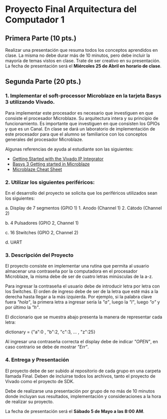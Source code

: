 # Proyecto Final Arquitectura del Computador 1

## Primera Parte (10 pts.)
Realizar una presentación que resuma todos los conceptos aprendidos en clase. La misma no debe durar más de 10 minutos, pero debe incluir la mayoría de temas vistos en clase. Trate de ser creativo en su presentación. La fecha de presentación será el **Miércoles 25 de Abril en horario de clase**.


## Segunda Parte (20 pts.)
### 1. Implementar el soft-processor Microblaze en la tarjeta Basys 3 utilizando Vivado.

Para implementar este procesador es necesario que investiguen en que consiste el procesador Microblaze. Su arquitectura intera y su principio de funcionamiento. Es importante que investiguen en que consisten los GPIOs y que es un Canal. En clase se dará un laboratorio de implementación de este procesador para que el alumno se familiarice con los conceptos generales del procesador Microblaze.

Algunas referencias de ayuda al estudiante son las siguientes:

* [Getting Started with the Vivado IP Integrator](https://reference.digilentinc.com/vivado/getting-started-with-ipi/start)
* [Basys 3 Getting started in Microblaze](https://reference.digilentinc.com/learn/programmable-logic/tutorials/basys-3-getting-started-with-microblaze/start)
* [Microblaze Cheat Sheet](http://soerenbnoergaard.dk/notes/dd/microblaze-c-reference.pdf)


### 2. Utilizar los siguientes periféricos:
En el desarrollo del proyecto se solicita que los periféricos utilizados sean los siguientes:

a.  Display de 7 segmentos (GPIO 1)
    1. Anodo (Channel 1)
    2. Cátodo (Channel 2)

b. 4 Pulsadores (GPIO 2, Channel 1)

c. 16 Stwitches (GPIO 2, Channel 2)

d. UART


### 3. Descripción del Proyecto
El proyecto consiste en implementar una rutina que permita al usuario almacenar una contraseña por la
computadora en el procesador Microblaze, la misma debe de ser de cuatro letras minúsculas de la a-z. 

Para ingresar la contraseña el usuario debe de introducir letra por letra con los Switches. El orden de ingreso debe de ser de la letra que esté más a la derecha hasta llegar a la más izquierda. Por ejemplo, si la palabra clave fuera *"hola"*, la primera letra a ingresar sería la *"a"*, luego la *"l"*, luego *"o"* y por último la *"h"*.

El diccionario que se muestra abajo presenta la manera de representar cada letra:

dictionary = {"a":0 , "b":2, "c":3, ... , "z":25}

Al ingresar una contraseña correcta el display debe de indicar *"OPEN"*, en caso contrario se debe de mostrar *"Err"*.

### 4. Entrega y Presentación
El proyecto debe de ser subido al repositorio de cada grupo en una carpeta llamada Final. Deben de incluirse todos los archivos, tanto el proyecto de Vivado como el proyecto de SDK.

Debe de realizarse una presentación por grupo de no más de 10 minutos donde incluyan sus resultados, implementación y consideraciones a la hora de realizar su proyecto.

La fecha de presentación será el **Sábado 5 de Mayo a las 8:00 AM**.

